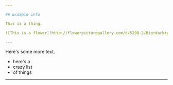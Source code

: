 ```yaml
---

## Example info

This is a thing.

![This is a flower](http://flowerpicturegallery.com/d/5298-2/Big+dark+pink+Lotus+Flower+photo.jpg)

---
```


Here's some more text.

* here's a
* crazy list
* of things

---